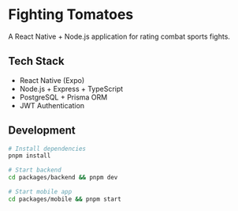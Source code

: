 # Fighting Tomatoes

A React Native + Node.js application for rating combat sports fights.

## Tech Stack
- React Native (Expo)
- Node.js + Express + TypeScript
- PostgreSQL + Prisma ORM
- JWT Authentication

## Development
```bash
# Install dependencies
pnpm install

# Start backend
cd packages/backend && pnpm dev

# Start mobile app
cd packages/mobile && pnpm start 
